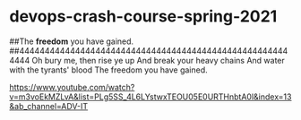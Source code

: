 # devops-crash-course-spring-2021
##The **freedom** you have gained.
##444444444444444444444444444444444444444444444444444444444
Oh bury me, then rise ye up
And break your heavy chains
And water with the tyrants' blood
The freedom you have gained.

https://www.youtube.com/watch?v=m3voEkMZLvA&list=PLg5SS_4L6LYstwxTEOU05E0URTHnbtA0l&index=13&ab_channel=ADV-IT

